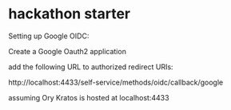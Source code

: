 # hackathon starter

Setting up Google OIDC:

Create a Google Oauth2 application

add the following URL to authorized redirect URIs:

http://localhost:4433/self-service/methods/oidc/callback/google

assuming Ory Kratos is hosted at localhost:4433
